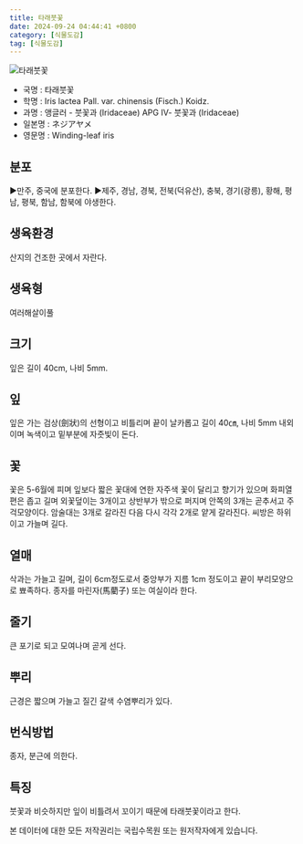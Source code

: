 ```yaml
---
title: 타래붓꽃
date: 2024-09-24 04:44:41 +0800
category: [식물도감]
tag: [식물도감]
---
```




![타래붓꽃](/fileUpload/plants/basic/Iridaceae/Iris/15222/15222_20160803141236482files_th2.jpg)
- 국명 : 타래붓꽃
- 학명 : Iris lactea Pall. var. chinensis (Fisch.) Koidz.
- 과명 : 앵글러 - 붓꽃과 (Iridaceae) APG Ⅳ- 붓꽃과 (Iridaceae)
- 일본명 : ネジアヤメ
- 영문명 : Winding-leaf iris


## 분포
▶만주, 중국에 분포한다.▶제주, 경남, 경북, 전북(덕유산), 충북, 경기(광릉), 황해, 평남, 평북, 함남, 함북에 야생한다.
## 생육환경
산지의 건조한 곳에서 자란다.
## 생육형
여러해살이풀
## 크기
잎은 길이 40cm, 나비 5mm.
## 잎
잎은 가는 검상(劍狀)의 선형이고 비틀리며 끝이 날카롭고 길이 40㎝, 나비 5mm 내외이며 녹색이고 밑부분에 자줏빛이 돈다.
## 꽃
꽃은 5-6월에 피며 잎보다 짧은 꽃대에 연한 자주색 꽃이 달리고 향기가 있으며 화피열편은 좁고 길며 외꽃덮이는 3개이고 상반부가 밖으로 퍼지며 안쪽의 3개는 곧추서고 주걱모양이다. 암술대는 3개로 갈라진 다음 다시 각각 2개로 얕게 갈라진다. 씨방은 하위이고 가늘며 길다.
## 열매
삭과는 가늘고 길며, 길이 6cm정도로서 중앙부가 지름 1cm 정도이고 끝이 부리모양으로 뾰족하다. 종자를 마린자(馬藺子) 또는 여실이라 한다.
## 줄기
큰 포기로 되고 모여나며 곧게 선다.
## 뿌리
근경은 짧으며 가늘고 질긴 갈색 수염뿌리가 있다.
## 번식방법
종자, 분근에 의한다.
## 특징
붓꽃과 비슷하지만 잎이 비틀려서 꼬이기 때문에 타래붓꽃이라고 한다.






본 데이터에 대한 모든 저작권리는 국립수목원 또는 원저작자에게 있습니다.
